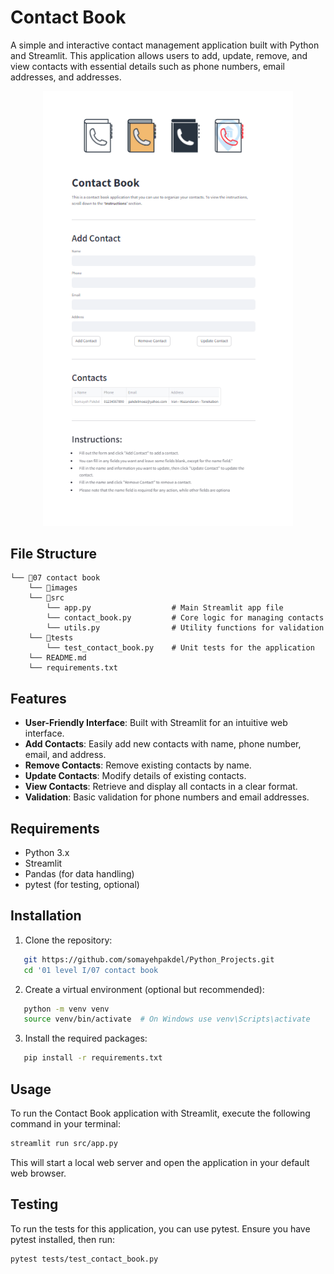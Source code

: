 # Contact Book

A simple and interactive contact management application built with Python and Streamlit. This application allows users to add, update, remove, and view contacts with essential details such as phone numbers, email addresses, and addresses.

<p align="center">
    <img src='./images/contact_book_app.png' alt='contact_book_app', width=400>
</p>

## File Structure
```
└── 📁07 contact book
    └── 📁images
    └── 📁src
        └── app.py                  # Main Streamlit app file
        └── contact_book.py         # Core logic for managing contacts
        └── utils.py                # Utility functions for validation
    └── 📁tests
        └── test_contact_book.py    # Unit tests for the application
    └── README.md
    └── requirements.txt
```

## Features

- **User-Friendly Interface**: Built with Streamlit for an intuitive web interface.
- **Add Contacts**: Easily add new contacts with name, phone number, email, and address.
- **Remove Contacts**: Remove existing contacts by name.
- **Update Contacts**: Modify details of existing contacts.
- **View Contacts**: Retrieve and display all contacts in a clear format.
- **Validation**: Basic validation for phone numbers and email addresses.

## Requirements

- Python 3.x
- Streamlit
- Pandas (for data handling)
- pytest (for testing, optional)


## Installation

1. Clone the repository:
```bash
   git https://github.com/somayehpakdel/Python_Projects.git
   cd '01 level I/07 contact book
```

2. Create a virtual environment (optional but recommended):
```bash
   python -m venv venv
   source venv/bin/activate  # On Windows use venv\Scripts\activate
```

3. Install the required packages:
```bash
   pip install -r requirements.txt
```

## Usage

To run the Contact Book application with Streamlit, execute the following command in your terminal:

```bash
streamlit run src/app.py
```
This will start a local web server and open the application in your default web browser.


## Testing

To run the tests for this application, you can use pytest. Ensure you have pytest installed, then run:
```bash
pytest tests/test_contact_book.py
```
